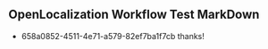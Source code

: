 ## OpenLocalization Workflow Test MarkDown
* 658a0852-4511-4e71-a579-82ef7ba1f7cb thanks!

<!--HONumber=Sep16_HO1-->


